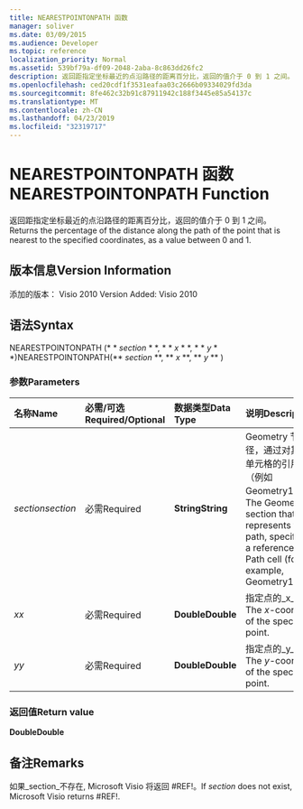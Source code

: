 ```yaml
---
title: NEARESTPOINTONPATH 函数
manager: soliver
ms.date: 03/09/2015
ms.audience: Developer
ms.topic: reference
localization_priority: Normal
ms.assetid: 539bf79a-df09-2048-2aba-8c863dd26fc2
description: 返回距指定坐标最近的点沿路径的距离百分比，返回的值介于 0 到 1 之间。
ms.openlocfilehash: ced20cdf1f3531eafaa03c2666b09334029fd3da
ms.sourcegitcommit: 8fe462c32b91c87911942c188f3445e85a54137c
ms.translationtype: MT
ms.contentlocale: zh-CN
ms.lasthandoff: 04/23/2019
ms.locfileid: "32319717"
---
```

# <a name="nearestpointonpath-function"></a><span data-ttu-id="d4cef-103">NEARESTPOINTONPATH 函数</span><span class="sxs-lookup"><span data-stu-id="d4cef-103">NEARESTPOINTONPATH Function</span></span>

<span data-ttu-id="d4cef-104">返回距指定坐标最近的点沿路径的距离百分比，返回的值介于 0 到 1 之间。</span><span class="sxs-lookup"><span data-stu-id="d4cef-104">Returns the percentage of the distance along the path of the point that is nearest to the specified coordinates, as a value between 0 and 1.</span></span>
  
## <a name="version-information"></a><span data-ttu-id="d4cef-105">版本信息</span><span class="sxs-lookup"><span data-stu-id="d4cef-105">Version Information</span></span>

<span data-ttu-id="d4cef-106">添加的版本： Visio 2010
</span><span class="sxs-lookup"><span data-stu-id="d4cef-106">Version Added: Visio 2010</span></span> 
  
## <a name="syntax"></a><span data-ttu-id="d4cef-107">语法</span><span class="sxs-lookup"><span data-stu-id="d4cef-107">Syntax</span></span>

<span data-ttu-id="d4cef-108">NEARESTPOINTONPATH (\* \* *section* \* \*, \* \* *x* \* \*, \* \* *y* \* \*)</span><span class="sxs-lookup"><span data-stu-id="d4cef-108">NEARESTPOINTONPATH(\*\* *section* \*\*, \*\* *x* \*\*, \*\* *y* \*\* )</span></span> 
  
### <a name="parameters"></a><span data-ttu-id="d4cef-109">参数</span><span class="sxs-lookup"><span data-stu-id="d4cef-109">Parameters</span></span>

|<span data-ttu-id="d4cef-110">**名称**</span><span class="sxs-lookup"><span data-stu-id="d4cef-110">**Name**</span></span>|<span data-ttu-id="d4cef-111">**必需/可选**</span><span class="sxs-lookup"><span data-stu-id="d4cef-111">**Required/Optional**</span></span>|<span data-ttu-id="d4cef-112">**数据类型**</span><span class="sxs-lookup"><span data-stu-id="d4cef-112">**Data Type**</span></span>|<span data-ttu-id="d4cef-113">**说明**</span><span class="sxs-lookup"><span data-stu-id="d4cef-113">**Description**</span></span>|
|:-----|:-----|:-----|:-----|
| <span data-ttu-id="d4cef-114">_section_</span><span class="sxs-lookup"><span data-stu-id="d4cef-114">_section_</span></span> <br/> |<span data-ttu-id="d4cef-115">必需</span><span class="sxs-lookup"><span data-stu-id="d4cef-115">Required</span></span>  <br/> |<span data-ttu-id="d4cef-116">**String**</span><span class="sxs-lookup"><span data-stu-id="d4cef-116">**String**</span></span> <br/> |<span data-ttu-id="d4cef-117">Geometry 节代表路径，通过对其 Path 单元格的引用指定（例如 Geometry1.Path）。</span><span class="sxs-lookup"><span data-stu-id="d4cef-117">The Geometry section that represents the path, specified by a reference to its Path cell (for example, Geometry1.Path).</span></span>  <br/> |
| <span data-ttu-id="d4cef-118">_x_</span><span class="sxs-lookup"><span data-stu-id="d4cef-118">_x_</span></span> <br/> |<span data-ttu-id="d4cef-119">必需</span><span class="sxs-lookup"><span data-stu-id="d4cef-119">Required</span></span>  <br/> |<span data-ttu-id="d4cef-120">**Double**</span><span class="sxs-lookup"><span data-stu-id="d4cef-120">**Double**</span></span> <br/> |<span data-ttu-id="d4cef-121">指定点的_x_坐标。</span><span class="sxs-lookup"><span data-stu-id="d4cef-121">The  _x_-coordinate of the specified point.</span></span>  <br/> |
| <span data-ttu-id="d4cef-122">_y_</span><span class="sxs-lookup"><span data-stu-id="d4cef-122">_y_</span></span> <br/> |<span data-ttu-id="d4cef-123">必需</span><span class="sxs-lookup"><span data-stu-id="d4cef-123">Required</span></span>  <br/> |<span data-ttu-id="d4cef-124">**Double**</span><span class="sxs-lookup"><span data-stu-id="d4cef-124">**Double**</span></span> <br/> |<span data-ttu-id="d4cef-125">指定点的_y_坐标。</span><span class="sxs-lookup"><span data-stu-id="d4cef-125">The  _y_-coordinate of the specified point.</span></span>  <br/> |
   
### <a name="return-value"></a><span data-ttu-id="d4cef-126">返回值</span><span class="sxs-lookup"><span data-stu-id="d4cef-126">Return value</span></span>

 <span data-ttu-id="d4cef-127">**Double**</span><span class="sxs-lookup"><span data-stu-id="d4cef-127">**Double**</span></span>
  
## <a name="remarks"></a><span data-ttu-id="d4cef-128">备注</span><span class="sxs-lookup"><span data-stu-id="d4cef-128">Remarks</span></span>

<span data-ttu-id="d4cef-129">如果_section_不存在, Microsoft Visio 将返回 #REF!。</span><span class="sxs-lookup"><span data-stu-id="d4cef-129">If  _section_ does not exist, Microsoft Visio returns #REF!.</span></span> 
  

